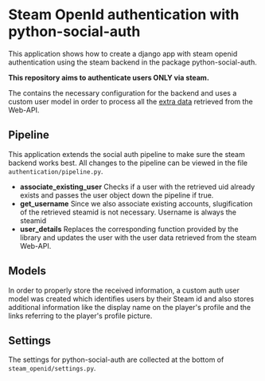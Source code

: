 # Steam OpenId authentication with python-social-auth

This application shows how to create a django app with steam openid
authentication using the steam backend in the package python-social-auth.

**This repository aims to authenticate users ONLY via steam.**

The contains the necessary configuration for the backend and uses a
custom user model in order to process all the
[extra data](https://developer.valvesoftware.com/wiki/Steam_Web_API#GetPlayerSummaries_.28v0002.29)
retrieved from the Web-API.

## Pipeline

This application extends the social auth pipeline to make sure the steam
backend works best. All changes to the pipeline can be viewed in the
file `authentication/pipeline.py`.

- **associate_existing_user**
  Checks if a user with the retrieved uid already exists
  and passes the user object down the pipeline if true.
- **get_username**
  Since we also associate existing accounts, slugification of the
  retrieved steamid is not necessary. Username is always the steamid
- **user_details**
  Replaces the corresponding function provided by the library
  and updates the user with the user data retrieved from the steam
  Web-API.

## Models

In order to properly store the received information, a custom
auth user model was created which identifies users by their Steam id
and also stores additional information like the display name on the
player's profile and the links referring to the player's profile picture.

## Settings

The settings for python-social-auth are collected at the bottom of
`steam_openid/settings.py`.